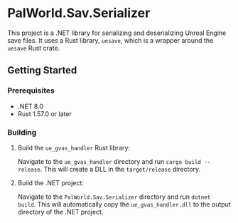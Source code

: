 # PalWorld.Sav.Serializer

This project is a .NET library for serializing and deserializing Unreal Engine save files. It uses a Rust library, `uesave`, which is a wrapper around the `uesave` Rust crate.

## Getting Started

### Prerequisites

- .NET 8.0
- Rust 1.57.0 or later

### Building

1. Build the `ue_gvas_handler` Rust library:

   Navigate to the `ue_gvas_handler` directory and run `cargo build --release`. This will create a DLL in the `target/release` directory.

2. Build the .NET project:

   Navigate to the `PalWorld.Sav.Serializer` directory and run `dotnet build`. This will automatically copy the `ue_gvas_handler.dll` to the output directory of the .NET project.
